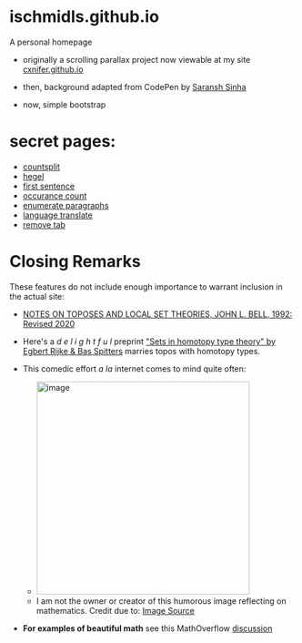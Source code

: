 # ischmidls.github.io
A personal homepage

- originally a scrolling parallax project now viewable at my site [cxnifer.github.io](cxnifer.github.io)

- then, background adapted from CodePen by [Saransh Sinha](linkedin.com/in/saranshsinha)

- now, simple bootstrap 

# secret pages:


- [countsplit](https://ischmidls.github.io/pages/countsplit/)
- [hegel](https://ischmidls.github.io/pages/hegel/)
- [first sentence](https://ischmidls.github.io/pages/first%20sentence/)
- [occurance count](https://ischmidls.github.io/pages/occurcount/)
- [enumerate paragraphs](https://ischmidls.github.io/pages/countlines/)
- [language translate](https://ischmidls.github.io/pages/translate/)
- [remove tab](https://ischmidls.github.io/pages/tabaway/)

# Closing Remarks

These features do not include enough importance to warrant inclusion in the actual site:

- [NOTES ON TOPOSES AND LOCAL SET THEORIES, JOHN L. BELL, 1992: Revised 2020](https://publish.uwo.ca/~jbell/topnotes.pdf)

 - Here's a  *d e l i g h t f u l*  preprint ["Sets in homotopy type theory" by Egbert Rijke & Bas Spitters](https://arxiv.org/abs/1305.3835) marries topos with homotopy types.


- This comedic effort *a la* internet comes to mind quite often:
  - <img width="374" alt="image" src="https://user-images.githubusercontent.com/50844075/235374417-8f6c1b78-f86d-48d7-a809-2b92fc30a912.png">
  - I am not the owner or creator of this humorous image reflecting on mathematics.
Credit due to: [Image Source](https://knowyourmeme.com/memes/stop-doing-math)

- **For examples of beautiful math** see this MathOverflow [discussion](https://mathoverflow.net/q/49151/502781)

